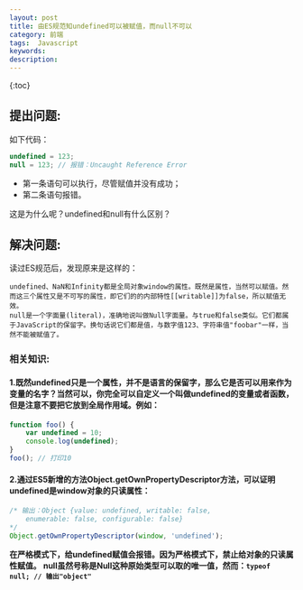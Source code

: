 ```yaml
---
layout: post
title: 由ES规范知undefined可以被赋值，而null不可以
category: 前端
tags:  Javascript
keywords: 
description: 
---
```


{:toc}


## 提出问题:

如下代码：

```js
undefined = 123;
null = 123; // 报错：Uncaught Reference Error
```

- 第一条语句可以执行，尽管赋值并没有成功；
- 第二条语句报错。

这是为什么呢？undefined和null有什么区别？

## 解决问题:

读过ES规范后，发现原来是这样的：

	undefined、NaN和Infinity都是全局对象window的属性。既然是属性，当然可以赋值。然而这三个属性又是不可写的属性，即它们的的内部特性[[writable]]为false，所以赋值无效。
	null是一个字面量(literal)，准确地说叫做Null字面量。与true和false类似。它们都属于JavaScript的保留字。换句话说它们都是值，与数字值123、字符串值"foobar"一样，当然不能被赋值了。
### 相关知识:

####  1.既然undefined只是一个属性，并不是语言的保留字，那么它是否可以用来作为变量的名字？当然可以，你完全可以自定义一个叫做undefined的变量或者函数，但是注意不要把它放到全局作用域。例如：

```js
function foo() {     
    var undefined = 10;
    console.log(undefined);
}
foo(); // 打印10
```

#### 2.通过ES5新增的方法Object.getOwnPropertyDescriptor方法，可以证明undefined是window对象的只读属性：

```js
/* 输出：Object {value: undefined, writable: false, 
	enumerable: false, configurable: false} 
*/
Object.getOwnPropertyDescriptor(window, 'undefined');
```

**在严格模式下，给undefined赋值会报错。因为严格模式下，禁止给对象的只读属性赋值。**
**null虽然号称是Null这种原始类型可以取的唯一值，然而：`typeof null; // 输出"object"`**
